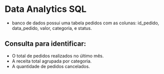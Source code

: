 # Data Analytics SQL

- banco de dados possui uma tabela pedidos com as colunas: id_pedido, data_pedido, valor, categoria, e status.
  
## Consulta para identificar:
- O total de pedidos realizados no último mês.
- A receita total agrupada por categoria.
- A quantidade de pedidos cancelados.
